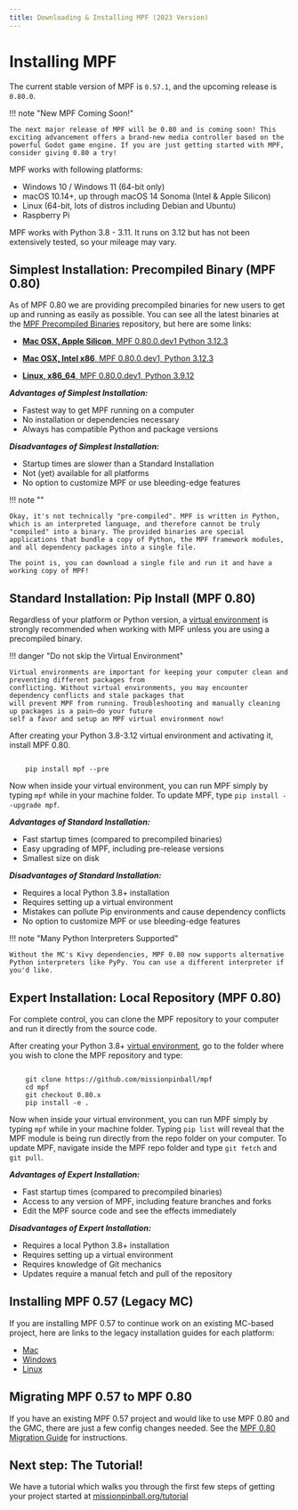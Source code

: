 ```yaml
---
title: Downloading & Installing MPF (2023 Version)
---
```


# Installing MPF


The current stable version of MPF is `0.57.1`, and the upcoming release is `0.80.0`.

!!! note "New MPF Coming Soon!"

    The next major release of MPF will be 0.80 and is coming soon! This exciting advancement offers a brand-new media controller based on the powerful Godot game engine. If you are just getting started with MPF, consider giving 0.80 a try!

MPF works with following platforms:

* Windows 10 / Windows 11 (64-bit only)
* macOS 10.14+, up through macOS 14 Sonoma (Intel & Apple Silicon)
* Linux (64-bit, lots of distros including Debian and Ubuntu)
* Raspberry Pi

MPF works with Python 3.8 - 3.11. It runs on 3.12 but has not been extensively tested, so your mileage may vary.

## Simplest Installation: Precompiled Binary (MPF 0.80)

As of MPF 0.80 we are providing precompiled binaries for new users to get up and running as easily as possible. You can see all the latest binaries at the [MPF Precompiled Binaries](https://github.com/missionpinball/prepackaged-mpf-binaries/tree/main/latest) repository, but here are some links:

  *  [**Mac OSX, Apple Silicon**, MPF 0.80.0.dev1 Python 3.12.3](https://github.com/missionpinball/prepackaged-mpf-binaries/raw/main/latest/mpf-0.80.0.dev1_cpython-3.12.3_darwin_arm64)

  * [**Mac OSX, Intel x86**, MPF 0.80.0.dev1, Python 3.12.3](https://github.com/missionpinball/prepackaged-mpf-binaries/raw/main/latest/mpf-0.80.0.dev1_cpython-3.12.3_darwin_x86_64)

  * [**Linux, x86_64**, MPF 0.80.0.dev1, Python 3.9.12](https://github.com/missionpinball/prepackaged-mpf-binaries/raw/main/latest/mpf-0.80.0.dev1_cpython-3.9.2_linux_x86_64)

***Advantages of Simplest Installation:***

  * Fastest way to get MPF running on a computer
  * No installation or dependencies necessary
  * Always has compatible Python and package versions

***Disadvantages of Simplest Installation:***

  * Startup times are slower than a Standard Installation
  * Not (yet) available for all platforms
  * No option to customize MPF or use bleeding-edge features

!!! note ""

    Okay, it's not technically "pre-compiled". MPF is written in Python, which is an interpreted language, and therefore cannot be truly "compiled" into a binary. The provided binaries are special applications that bundle a copy of Python, the MPF framework modules, and all dependency packages into a single file.

    The point is, you can download a single file and run it and have a working copy of MPF!

## Standard Installation: Pip Install (MPF 0.80)

Regardless of your platform or Python version, a [virtual environment](virtual-environments.md) is
strongly recommended when working with MPF unless you are using a precompiled binary.

!!! danger "Do not skip the Virtual Environment"

    Virtual environments are important for keeping your computer clean and preventing different packages from
    conflicting. Without virtual environments, you may encounter dependency conflicts and stale packages that
    will prevent MPF from running. Troubleshooting and manually cleaning up packages is a pain—do your future
    self a favor and setup an MPF virtual environment now!

After creating your Python 3.8-3.12 virtual environment and activating it, install MPF 0.80.

``` console

    pip install mpf --pre
```

Now when inside your virtual environment, you can run MPF simply by typing `mpf` while in your machine folder. To update MPF, type `pip install --upgrade mpf`.

***Advantages of Standard Installation:***

  * Fast startup times (compared to precompiled binaries)
  * Easy upgrading of MPF, including pre-release versions
  * Smallest size on disk

***Disadvantages of Standard Installation:***

  * Requires a local Python 3.8+ installation
  * Requires setting up a virtual environment
  * Mistakes can pollute Pip environments and cause dependency conflicts
  * No option to customize MPF or use bleeding-edge features

!!! note "Many Python Interpreters Supported"

    Without the MC's Kivy dependencies, MPF 0.80 now supports alternative Python interpreters like PyPy. You can use a different interpreter if you'd like.

## Expert Installation: Local Repository (MPF 0.80)

For complete control, you can clone the MPF repository to your computer and run it directly from the source code.

After creating your Python 3.8+ [virtual environment](virtual-environments.md), go to the folder where you wish to clone the MPF repository and type:

``` console

    git clone https://github.com/missionpinball/mpf
    cd mpf
    git checkout 0.80.x
    pip install -e .
```

Now when inside your virtual environment, you can run MPF simply by typing `mpf` while in your machine folder. Typing `pip list` will reveal that the MPF module is being run directly from the repo folder on your computer. To update MPF, navigate inside the MPF repo folder and type `git fetch` and `git pull`.


***Advantages of Expert Installation:***

  * Fast startup times (compared to precompiled binaries)
  * Access to any version of MPF, including feature branches and forks
  * Edit the MPF source code and see the effects immediately

***Disadvantages of Expert Installation:***

  * Requires a local Python 3.8+ installation
  * Requires setting up a virtual environment
  * Requires knowledge of Git mechanics
  * Updates require a manual fetch and pull of the repository

## Installing MPF 0.57 (Legacy MC)

If you are installing MPF 0.57 to continue work on an existing MC-based project, here are links to the legacy installation guides for each platform:

* [Mac](mac.md)
* [Windows](windows.md)
* [Linux](linux)

## Migrating MPF 0.57 to MPF 0.80

If you have an existing MPF 0.57 project and would like to use MPF 0.80 and the GMC, there are just a few config changes needed. See the [MPF 0.80 Migration Guide](./0.80.md) for instructions.

## Next step: The Tutorial!

We have a tutorial which walks you through the first few steps of getting
your project started at [missionpinball.org/tutorial](../tutorial/index.md)
